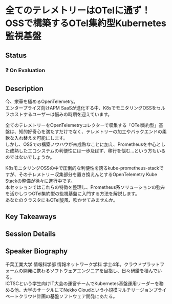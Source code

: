 # 全てのテレメトリーはOTelに通ず！OSSで構築するOTel集約型Kubernetes監視基盤

## Status

### ❓ On Evaluation

## Description

今、栄華を極めるOpenTelemetry。  
エンタープライズ向けAPM SaaSが進化する中、K8sでモニタリングOSSをセルフホストするユーザーは悩みの時期を迎えています。

全てのテレメトリーをOpenTelemetryコレクターで収集する「OTel集約型」基盤は、知的好奇心を満たすだけでなく、テレメトリーの加工やバックエンドの柔軟な入れ替えを可能にします。  
しかし、OSSでの構築ノウハウが未成熟なことに加え、Prometheusを中心とした成熟したエコシステムの利便性には一歩及ばず、移行を悩む…という方もいるのではないでしょうか。

K8sモニタリングOSSの中で圧倒的な利便性を誇るkube-prometheus-stackですが、そのテレメトリー収集部分を置き換えんとするOpenTelemetry Kube Stackの整備が徐々に進行中です。  
本セッションではこれらの特徴を整理し、Prometheus系ソリューションの強みを活かしつつOTel集約型の監視基盤に入門する方法を解説します。  
あなたのクラスタにもOTel旋風、吹かせてみませんか。

## Key Takeaways

## Session Details

## Speaker Biography

千葉工業大学 情報科学部 情報ネットワーク学科 学士4年。クラウドプラットフォームの開発に携わるソフトウェアエンジニアを目指し、日々研鑽を積んでいる。  
ICTSCという学生向けIT大会の運営チームでKubernetes基盤運用リーダーを務める他、大学のサークルにてNekko Cloudという小規模マルチリージョンプライベートクラウド計画の基盤ソフトウェア開発にあたる。
